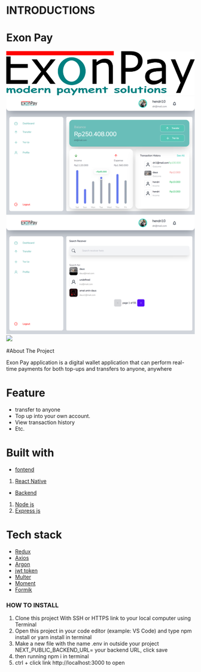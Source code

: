 # INTRODUCTIONS
# Exon Pay
![Logo Exon Pay](https://github.com/hendris27/fw15-exon/blob/main/src/assets/img/logo-home.png)
![](https://github.com/hendris27/fw15-exon/blob/main/src/assets/img/ss%20image/dashborad.png)
![](https://github.com/hendris27/fw15-exon/blob/main/src/assets/img/ss%20image/search-receiver.png)
![](hhttps://github.com/hendris27/fw15-exon/blob/main/src/assets/img/ss%20image/transfer-succes.png)


#About The Project

Exon Pay application is a digital wallet application that can perform real-time payments for both top-ups and transfers to anyone, anywhere

# Feature

- transfer to anyone
- Top up into your own account.
- View transaction history
- Etc.

# Built with

- [fontend](https://roastville.netlify.app/)
1. [React Native ](https://reactnative.dev/)

- [Backend](https://fw15-logpose-backend.vercel.app/)
1. [Node js](https://nodejs.org/en/)
2. [Express js](https://expressjs.com/en/starter/installing.html)

# Tech stack
- [Redux](https://redux.js.org/)
- [Axios](https://axios-http.com/docs/intro)
- [Argon](https://www.npmjs.com/package/argon2)
- [jwt token](https://www.npmjs.com/package/jsonwebtoken)
- [Multer](https://www.npmjs.com/package/multer)
- [Moment](https://momentjs.com/)
- [Formik](https://formik.org/)

### HOW TO INSTALL

1. Clone this project With SSH or HTTPS link to your local computer using Terminal
2. Open this project in your code editor (example: VS Code) and type npm install or yarn install in terminal
3. Make a new file with the name .env in outside your project  NEXT_PUBLIC_BACKEND_URL= your backend URL, click save
4. then running npm i in terminal
5. ctrl + click link http://localhost:3000 to open
